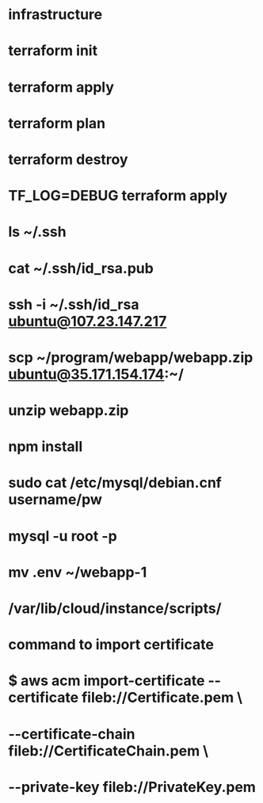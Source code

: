 # infrastructure
# terraform init
# terraform apply
# terraform plan
# terraform destroy
# TF_LOG=DEBUG terraform apply

# ls ~/.ssh
# cat ~/.ssh/id_rsa.pub
# ssh -i ~/.ssh/id_rsa ubuntu@107.23.147.217
# scp ~/program/webapp/webapp.zip ubuntu@35.171.154.174:~/
# unzip webapp.zip
# npm install

# sudo cat /etc/mysql/debian.cnf     username/pw
# mysql -u root -p



# mv .env ~/webapp-1
# /var/lib/cloud/instance/scripts/


# command to import certificate 
# $ aws acm import-certificate --certificate fileb://Certificate.pem \
#      --certificate-chain fileb://CertificateChain.pem \
#      --private-key fileb://PrivateKey.pem 	
